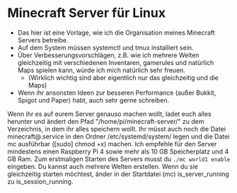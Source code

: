 # Minecraft Server für Linux
 - Das hier ist eine Vorlage, wie ich die Organisation meines Minecraft Servers betreibe. 
 - Auf dem System müssen systemctl und tmux installiert sein. 
 - Über Verbesserungsvorschlägen, z.B. wie ich mehrere Welten gleichzeitig mit verschiedenen Inventaren, gamerules und natürlich Maps spielen kann, würde ich mich natürlich sehr freuen. 
   - (Wirklich wichtig sind aber eigentlich nur das gleichzeitig und die Maps)
 - Wenn ihr ansonsten Ideen zur besseren Performance (außer Bukkit, Spigot und Paper) habt, auch sehr gerne schreiben. 

Wenn ihr es auf eurem Server genauso machen wollt, ladet euch alles herunter und ändert den Pfad "/home/pi/minecraft-server/" zu dem Verzeichnis, in dem ihr alles speichern wollt. Ihr müsst auch noch die Datei minecraft@.service in den Ordner /etc/systemd/system/ legen und die Datei mc ausführbar ([sudo] chmod +x) machen. Ich empfehle für den Server mindestens einen Raspberry Pi 4 sowie mehr als 10 GB Speicherplatz und 4 GB Ram. Zum erstmaligen Starten des Servers musst du ``` ./mc world1 enable ``` eingeben. Du kannst auch mehrere Welten erstellen. Wenn du sie gleichzeitig starten möchtest, änder in der Startdatei (mc) is_server_running zu is_session_running. 
